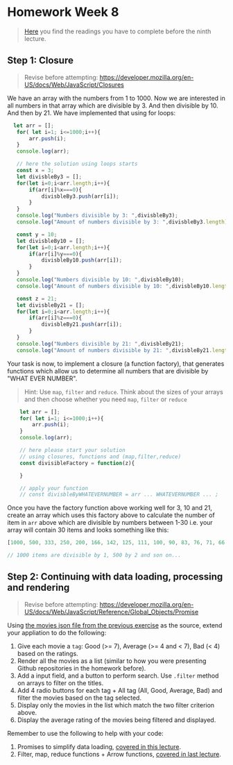 # Homework Week 8

>[Here](/Week8/README.md) you find the readings you have to complete before the ninth lecture.

## Step 1: Closure

>Revise before attempting: https://developer.mozilla.org/en-US/docs/Web/JavaScript/Closures

We have an array with the numbers from 1 to 1000. Now we are interested in all numbers in that array which are divisible by 3. And then divisible by 10. And then by 21. We have implemented that using for loops:

```js
  let arr = [];
   for( let i=1; i<=1000;i++){
       arr.push(i);
   }
   console.log(arr);

   // here the solution using loops starts
   const x = 3;
   let divisbleBy3 = [];
   for(let i=0;i<arr.length;i++){
       if(arr[i]%x===0){
           divisbleBy3.push(arr[i]);
       }
   }
   console.log("Numbers divisible by 3: ",divisbleBy3);
   console.log("Amount of numbers divisible by 3: ",divisbleBy3.length);

   const y = 10;
   let divisbleBy10 = [];
   for(let i=0;i<arr.length;i++){
       if(arr[i]%y===0){
           divisbleBy10.push(arr[i]);
       }
   }
   console.log("Numbers divisible by 10: ",divisbleBy10);
   console.log("Amount of numbers divisible by 10: ",divisbleBy10.length);

   const z = 21;
   let divisbleBy21 = [];
   for(let i=0;i<arr.length;i++){
       if(arr[i]%z===0){
           divisbleBy21.push(arr[i]);
       }
   }
   console.log("Numbers divisible by 21: ",divisbleBy21);
   console.log("Amount of numbers divisible by 21: ",divisbleBy21.length);
```

Your task is now, to implement a closure (a function factory), that generates functions which allow us to determine all numbers that are divisible by "WHAT EVER NUMBER".

>Hint: Use `map`, `filter` and `reduce`. Think about the sizes of your arrays and then choose whether you need `map`, `filter` or `reduce`

```js
    let arr = [];
    for( let i=1; i<=1000;i++){
        arr.push(i);
    }
    console.log(arr);

    // here please start your solution
    // using closures, functions and (map,filter,reduce)
    const divisibleFactory = function(z){

    }

    // apply your function
    // const divisbleByWHATEVERNUMBER = arr ... WHATEVERNUMBER ... ;
```

Once you have the factory function above working well for 3, 10 and 21, create an array which uses this factory above to calculate the number of item in `arr` above which are divisible by numbers between 1-30 i.e. your array will contain 30 items and looks something like this:

```js
[1000, 500, 333, 250, 200, 166, 142, 125, 111, 100, 90, 83, 76, 71, 66, 62, 58, 55, 52, 50, 47, 45, 43, 41, 40, 38, 37, 35, 34, 33, 32]

// 1000 items are divisible by 1, 500 by 2 and son on...
```

## Step 2: Continuing with data loading, processing and rendering

>Revise before attempting: https://developer.mozilla.org/en-US/docs/Web/JavaScript/Reference/Global_Objects/Promise

Using [the movies json file from the previous exercise](https://gist.githubusercontent.com/pankaj28843/08f397fcea7c760a99206bcb0ae8d0a4/raw/02d8bc9ec9a73e463b13c44df77a87255def5ab9/movies.json) as the source, extend your appliation to do the following:

1. Give each movie a `tag`: Good (>= 7), Average (>= 4 and < 7), Bad (< 4) based on the ratings.
1. Render all the movies as a list (similar to how you were presenting Github repositories in the homework before).
1. Add a input field, and a button to perform search. Use `.filter` method on arrays to filter on the titles.
1. Add 4 radio buttons for each tag + All tag (All, Good, Average, Bad) and filter the movies based on the tag selected.
1. Display only the movies in the list which match the two filter criterion above.
1. Display the average rating of the movies being filtered and displayed.

Remember to use the following to help with your code:

1. Promises to simplify data loading, [covered in this lecture](./classwork/new-ajax.js).
1. Filter, map, reduce functions + Arrow functions, [covered in last lecture](../Week7/classwork/demonstration.js).
